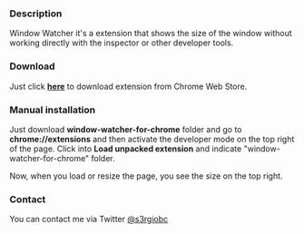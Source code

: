 ### Description
Window Watcher it's a extension that shows the size of the window without working directly with the inspector or other developer tools.

### Download
Just click [**here**](https://chrome.google.com/webstore/detail/hbppbfcjfgiebcglahgdjlalhgplcpkf/) to download extension from Chrome Web Store.

### Manual installation
Just download **window-watcher-for-chrome** folder and go to **chrome://extensions** and then activate the developer mode on the top right of the page. Click into **Load unpacked extension** and indicate "window-watcher-for-chrome" folder.

Now, when you load or resize the page, you see the size on the top right.

### **Contact**
You can contact me via Twitter [@s3rgiobc](https://twitter.com/s3rgiobc)
